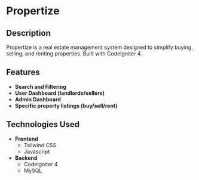 # Propertize

## Description
  Propertize is a real estate management system designed to simplify buying, selling, and renting properties. Built with CodeIgniter 4.

## Features
  - **Search and Filtering**
  - **User Dashboard (landlords/sellers)**
  - **Admin Dashboard**
  - **Specific property listings (buy/sell/rent)**

## Technologies Used
  - **Frontend**
    - Tailwind CSS
    - Javascript
  - **Backend**
    - CodeIgniter 4
    - MySQL
  
  




